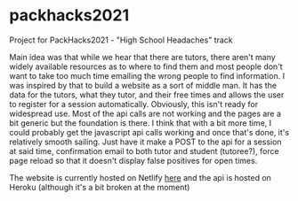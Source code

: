 # packhacks2021
Project for PackHacks2021 - "High School Headaches" track

Main idea was that while we hear that there are tutors, there aren't many widely available resources as to where to find them and most people don't want to take too much time emailing the wrong people to find information. I was inspired by that to build a website as a sort of middle man. It has the data for the tutors, what they tutor, and their free times and allows the user to register for a session automatically. Obviously, this isn't ready for widespread use. Most of the api calls are not working and the pages are a bit generic but the foundation is there. I think that with a bit more time, I could probably get the javascript api calls working and once that's done, it's relatively smooth sailing. Just have it make a POST to the api for a session at said time, confirmation email to both tutor and student (tutoree?), force page reload so that it doesn't display false positives for open times. 

The website is currently hosted on Netlify [here](https://upbeat-mcclintock-02a53e.netlify.app/math.html) and the api is hosted on Heroku (although it's a bit broken at the moment)
